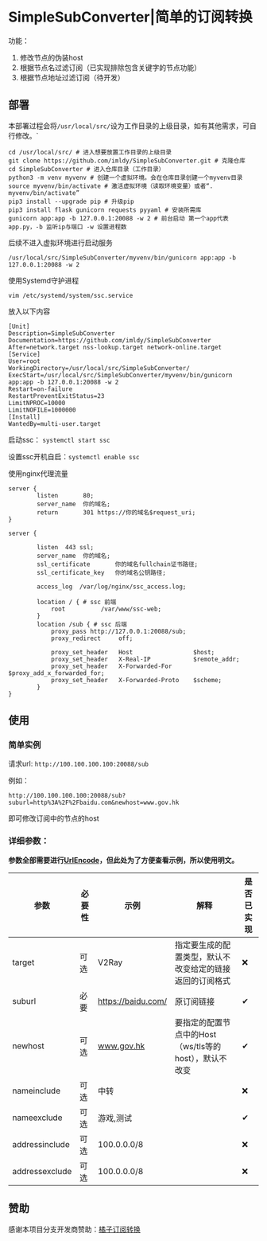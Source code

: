 # SimpleSubConverter|简单的订阅转换

功能：

1. 修改节点的伪装host
2. 根据节点名过滤订阅（已实现排除包含关键字的节点功能）
3. 根据节点地址过滤订阅（待开发）

## 部署

本部署过程会将`/usr/local/src/`设为工作目录的上级目录，如有其他需求，可自行修改。`

```
cd /usr/local/src/ # 进入想要放置工作目录的上级目录
git clone https://github.com/imldy/SimpleSubConverter.git # 克隆仓库
cd SimpleSubConverter # 进入仓库目录（工作目录）
python3 -m venv myvenv # 创建一个虚拟环境。会在仓库目录创建一个myvenv目录
source myvenv/bin/activate # 激活虚拟环境（读取环境变量）或者“. myvenv/bin/activate”
pip3 install --upgrade pip # 升级pip
pip3 install flask gunicorn requests pyyaml # 安装所需库
gunicorn app:app -b 127.0.0.1:20088 -w 2 # 前台启动 第一个app代表app.py，-b 监听ip与端口 -w 设置进程数
```

后续不进入虚拟环境进行启动服务

```
/usr/local/src/SimpleSubConverter/myvenv/bin/gunicorn app:app -b 127.0.0.1:20088 -w 2
```

使用Systemd守护进程

`vim /etc/systemd/system/ssc.service`

放入以下内容

```
[Unit]
Description=SimpleSubConverter
Documentation=https://github.com/imldy/SimpleSubConverter
After=network.target nss-lookup.target network-online.target
[Service]
User=root
WorkingDirectory=/usr/local/src/SimpleSubConverter/
ExecStart=/usr/local/src/SimpleSubConverter/myvenv/bin/gunicorn app:app -b 127.0.0.1:20088 -w 2
Restart=on-failure
RestartPreventExitStatus=23
LimitNPROC=10000
LimitNOFILE=1000000
[Install]
WantedBy=multi-user.target
```

启动ssc： `systemctl start ssc`

设置ssc开机自启：`systemctl enable ssc`

使用nginx代理流量

```
server {
        listen       80;
        server_name  你的域名;
        return       301 https://你的域名$request_uri;
}

server {

        listen  443 ssl;
        server_name  你的域名;
        ssl_certificate       你的域名fullchain证书路径;
        ssl_certificate_key   你的域名公钥路径;

        access_log  /var/log/nginx/ssc_access.log;

        location / { # ssc 前端
            root          /var/www/ssc-web;
        }
        location /sub { # ssc 后端
            proxy_pass http://127.0.0.1:20088/sub;
            proxy_redirect     off;
    
            proxy_set_header   Host                 $host;
            proxy_set_header   X-Real-IP            $remote_addr;
            proxy_set_header   X-Forwarded-For      $proxy_add_x_forwarded_for;
            proxy_set_header   X-Forwarded-Proto    $scheme;
        }
}
```

## 使用

### 简单实例

请求url:  `http://100.100.100.100:20088/sub`

例如：

```
http://100.100.100.100:20088/sub?suburl=http%3A%2F%2Fbaidu.com&newhost=www.gov.hk
```

即可修改订阅中的节点的host

### 详细参数：

**参数全部需要进行[UrlEncode](https://tool.chinaz.com/tools/urlencode.aspx)，但此处为了方便查看示例，所以使用明文。**

| 参数    | 必要性 | 示例                      | 解释                                                         | 是否已实现                                                |
| ------- | ------ | ------------------------- | ------------------------------------------------------------ | ------------------------------------------------------------ |
| target  | 可选   | V2Ray                 | 指定要生成的配置类型，默认不改变给定的链接返回的订阅格式   | ❌    |
| suburl  | 必要   | https://baidu.com/ | 原订阅链接 | ✔ |
| newhost | 可选   | www.gov.hk         | 要指定的配置节点中的Host（ws/tls等的host），默认不改变 | ✔ |
| nameinclude | 可选 | 中转 |  | ❌ |
| nameexclude | 可选 | 游戏,测试 |  | ✔ |
| addressinclude | 可选 | 100.0.0.0/8 |  | ❌ |
| addressexclude | 可选 | 100.0.0.0/8 |  | ❌ |

## 赞助

感谢本项目分支开发商赞助：[橘子订阅转换](https://api.orangeapi.org/)
